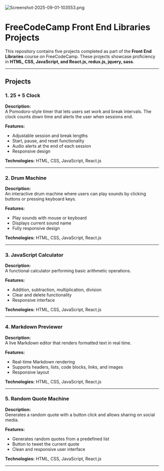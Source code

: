 ![Screenshot-2025-09-01-103553.png](Screenshot-2025-09-01-103553.png)

# FreeCodeCamp Front End Libraries Projects

This repository contains five projects completed as part of the **Front End Libraries** course on FreeCodeCamp. These projects showcase proficiency in **HTML, CSS, JavaScript, and React.js, redux.js, jquery, sass**.

---

## Projects

### 1. 25 + 5 Clock
**Description:**  
A Pomodoro-style timer that lets users set work and break intervals. The clock counts down time and alerts the user when sessions end.

**Features:**  
- Adjustable session and break lengths  
- Start, pause, and reset functionality  
- Audio alerts at the end of each session  
- Responsive design  

**Technologies:** HTML, CSS, JavaScript, React.js

---

### 2. Drum Machine
**Description:**  
An interactive drum machine where users can play sounds by clicking buttons or pressing keyboard keys.

**Features:**  
- Play sounds with mouse or keyboard  
- Displays current sound name  
- Fully responsive design  

**Technologies:** HTML, CSS, JavaScript, React.js

---

### 3. JavaScript Calculator
**Description:**  
A functional calculator performing basic arithmetic operations.

**Features:**  
- Addition, subtraction, multiplication, division  
- Clear and delete functionality  
- Responsive interface  

**Technologies:** HTML, CSS, JavaScript, React.js

---

### 4. Markdown Previewer
**Description:**  
A live Markdown editor that renders formatted text in real time.

**Features:**  
- Real-time Markdown rendering  
- Supports headers, lists, code blocks, links, and images  
- Responsive layout  

**Technologies:** HTML, CSS, JavaScript, React.js

---

### 5. Random Quote Machine
**Description:**  
Generates a random quote with a button click and allows sharing on social media.

**Features:**  
- Generates random quotes from a predefined list  
- Button to tweet the current quote  
- Clean and responsive user interface  

**Technologies:** HTML, CSS, JavaScript, React.js

---

